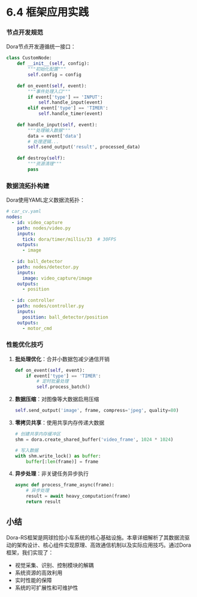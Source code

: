 # 6.4 框架应用实践

### 节点开发规范

Dora节点开发遵循统一接口：

```python
class CustomNode:
    def __init__(self, config):
        """初始化配置"""
        self.config = config
    
    def on_event(self, event):
        """事件处理入口"""
        if event['type'] == 'INPUT':
            self.handle_input(event)
        elif event['type'] == 'TIMER':
            self.handle_timer(event)
    
    def handle_input(self, event):
        """处理输入数据"""
        data = event['data']
        # 处理逻辑...
        self.send_output('result', processed_data)
    
    def destroy(self):
        """资源清理"""
        pass
```

### 数据流拓扑构建

Dora使用YAML定义数据流拓扑：

```yaml
# car_cv.yaml
nodes:
  - id: video_capture
    path: nodes/video.py
    inputs:
      tick: dora/timer/millis/33  # 30FPS
    outputs:
      - image
      
  - id: ball_detector
    path: nodes/detector.py
    inputs:
      image: video_capture/image
    outputs:
      - position
      
  - id: controller
    path: nodes/controller.py
    inputs:
      position: ball_detector/position
    outputs:
      - motor_cmd
```

### 性能优化技巧

1. **批处理优化**：合并小数据包减少通信开销

   ```python
   def on_event(self, event):
       if event['type'] == 'TIMER':
           # 定时批量处理
           self.process_batch()
   ```

2. **数据压缩**：对图像等大数据启用压缩

   ```python
   self.send_output('image', frame, compress='jpeg', quality=80)
   ```

3. **零拷贝共享**：使用共享内存传递大数据

   ```python
   # 创建共享内存缓冲区
   shm = dora.create_shared_buffer('video_frame', 1024 * 1024)
   
   # 写入数据
   with shm.write_lock() as buffer:
       buffer[:len(frame)] = frame
   ```

4. **异步处理**：非关键任务异步执行

   ```python
   async def process_frame_async(frame):
       # 异步处理
       result = await heavy_computation(frame)
       return result
   ```

## 小结

Dora-RS框架是网球捡拾小车系统的核心基础设施。本章详细解析了其数据流驱动的架构设计、核心组件实现原理、高效通信机制以及实际应用技巧。通过Dora框架，我们实现了：

- 视觉采集、识别、控制模块的解耦
- 系统资源的高效利用
- 实时性能的保障
- 系统的可扩展性和可维护性